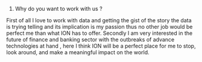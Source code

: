 
1. Why do you want to work with us ? 

First of all I love to work with data and getting the gist of the story the data is trying telling and its implication is my passion thus no other job would be perfect me than what ION has to offer. Secondly I am very interested in the future of finance and banking sector with the outbreaks of advance technologies at hand , here I think ION will be a perfect place for me to stop, look around, and make a meaningful impact on the world.